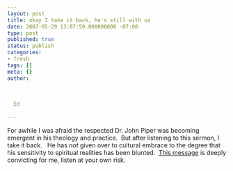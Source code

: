 ```yaml
---
layout: post
title: okay I take it back, he's still with us
date: 2007-05-29 13:07:59.000000000 -07:00
type: post
published: true
status: publish
categories:
- fresh
tags: []
meta: {}
author:
  
  
  
  Ed
  
---
```

<p>For awhile I was afraid the respected Dr. John Piper was becoming emergent in his theology and practice.  But after listening to this sermon, I take it back.   He has <em>not</em> given over to cultural embrace to the degree that his sensitivity to spiritual realities has been blunted.  <a href="http://www.desiringgod.org/Blog/649_hell_and_netflix/" title="John Piper ">This message</a> is deeply convicting for me, listen at your own risk.</p>

